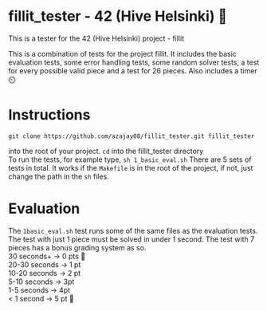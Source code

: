 # fillit_tester - 42 (Hive Helsinki) 🧩
This is a tester for the 42 (Hive Helsinki) project - fillit

This is a combination of tests for the project fillit. It includes 
the basic evaluation tests, some error handling tests, some random
solver tests, a test for every possible valid piece and a test for
26 pieces. Also includes a timer ⏲️

# Instructions
```
git clone https://github.com/azajay08/fillit_tester.git fillit_tester
```  
into the root of your project. `cd` into the fillit_tester directory  
To run the tests, for example type, `sh 1_basic_eval.sh`
There are 5 sets of tests in total. It works if the `Makefile` is in the root of the project, if not, just change the path in the `sh` files.

# Evaluation
The `1basic_eval.sh` test runs some of the same files as the evaluation tests.  
The test with just 1 piece must be solved in under 1 second. The test with 7 pieces has a bonus grading system as so.  
30 seconds+ -> 0 pts 🐢  
20-30 seconds -> 1 pt  
10-20 seconds -> 2 pt  
5-10 seconds -> 3pt  
1-5 seconds -> 4pt  
< 1 second -> 5 pt 🚀
